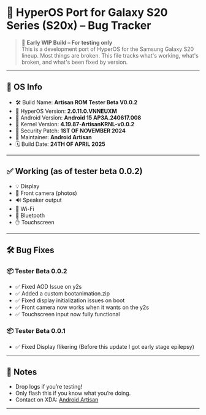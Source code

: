 # 🚧 HyperOS Port for Galaxy S20 Series (S20x) – Bug Tracker

> 🧪 **Early WIP Build – For testing only**  
> This is a development port of HyperOS for the Samsung Galaxy S20 lineup. Most things are broken. This file tracks what's working, what's broken, and what's been fixed by version.

---

## 🧾 OS Info

- 🛠️ Build Name:       **Artisan ROM Tester Beta V0.0.2**
- 🧪 HyperOS Version:  **2.0.11.0.VNNEUXM**
- 📱 Android Version:  **Android 15 AP3A.240617.008**
- 🧵 Kernel Version:   **4.19.87-ArtisanKRNL-v0.0.2**
- 🔐 Security Patch:   **1ST OF NOVEMBER 2024**
- 👤 Maintainer:       **Android Artisan**
- 🗓️ Build Date:       **24TH OF APRIL 2025**

---

## ✅ Working (as of tester beta 0.0.2)

- 💡 Display
- 🤳 Front camera (photos)
- 🔊 Speaker output
- 📶 Wi-Fi
- 📡 Bluetooth
- ✋ Touchscreen

---

## 🛠️ Bug Fixes

### 📦 Tester Beta 0.0.2
- ✅ Fixed AOD Issue on y2s
- ✅ Added a custom bootanimation.zip
- ✅ Fixed display initialization issues on boot
- ✅ Front camera now works when it wants on the y2s
- ✅ Touchscreen input now fully functional

### 📦 Tester Beta 0.0.1
- ✅ Fixed Display flikering (Before this update I got early stage epilepsy)

---

## 💬 Notes

- Drop logs if you’re testing!
- Only flash this if you know what you’re doing.
- Contact on XDA: [Android Artisan](https://xdaforums.com/m/android-artisan.13071848/)

---
